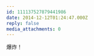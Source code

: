 ```yaml
---
id: 111137527879441986
date: 2014-12-12T01:24:47.000Z
reply: false
media_attachments: 0
---
```


爆炸！

